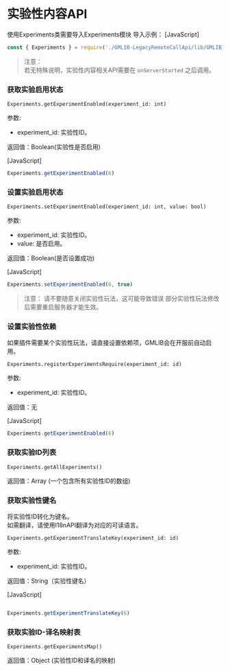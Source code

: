 # 实验性内容API
使用Experiments类需要导入Experiments模块
导入示例：
[JavaScript]
```javascript
const { Experiments } = require('./GMLIB-LegacyRemoteCallApi/lib/GMLIB_API-JS');
```

> 注意：  
> 若无特殊说明，实验性内容相关API需要在 `onServerStarted` 之后调用。


### 获取实验启用状态

`Experiments.getExperimentEnabled(experiment_id: int)`

参数:

- experiment_id: 实验性ID。

返回值：Boolean(实验性是否启用)

[JavaScript]
```JavaScript
Experiments.getExperimentEnabled(6)
```

### 设置实验启用状态

`Experiments.setExperimentEnabled(experiment_id: int, value: bool)`

参数:

- experiment_id: 实验性ID。
- value: 是否启用。

返回值：Boolean(是否设置成功)

[JavaScript]
```JavaScript
Experiments.setExperimentEnabled(6, true)
```

> 注意：
> 请不要随意关闭实验性玩法，这可能导致错误
> 部分实验性玩法修改后需要重启服务器才能生效。

### 设置实验性依赖
如果插件需要某个实验性玩法，请直接设置依赖项，GMLIB会在开服前自动启用。

`Experiments.registerExperimentsRequire(experiment_id: id)`

参数:

- experiment_id: 实验性ID。

返回值：无

[JavaScript]
```JavaScript
Experiments.getExperimentEnabled(6)
```

### 获取实验ID列表

`Experiments.getAllExperiments()`


返回值：Array<Int> (一个包含所有实验性ID的数组)


### 获取实验性键名
将实验性ID转化为键名。  
如需翻译，请使用I18nAPI翻译为对应的可读语言。

`Experiments.getExperimentTranslateKey(experiment_id: id)`

参数:

- experiment_id: 实验性ID。

返回值：String（实验性键名）

[JavaScript]
```JavaScript

Experiments.getExperimentTranslateKey(6)
```


### 获取实验ID-译名映射表

`Experiments.getExperimentsMap()`

返回值：Object (实验性ID和译名的映射)
